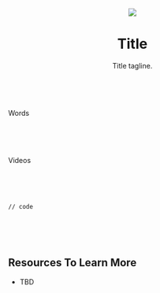 <br>

<div align="center">
    <p align="center">
        <img src="TBD">
    </p>
    <h1 align="center">
        Title
    </h1>
    <p align="center">
        Title tagline.
    </p>
</div>

<br><br><br>

Words

<br><br><br>

Videos

<br><br><br>

```rust, ignore
// code
```

<br><br><br>

## Resources To Learn More
- TBD

<br><br><br>
